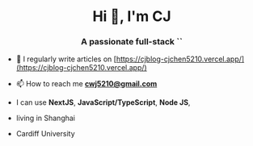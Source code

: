 <h1 align="center">Hi 👋, I'm CJ</h1>
<h3 align="center">A passionate full-stack `<Developer />`</h3>

- 📝 I regularly write articles on [https://cjblog-cjchen5210.vercel.app/](https://cjblog-cjchen5210.vercel.app/)

- 📫 How to reach me **cwj5210@gmail.com**

- I can use <strong>NextJS</strong>, <strong>JavaScript/TypeScript</strong>, <strong>Node JS</strong>, 
- living in Shanghai
- Cardiff University

<p align="left">
</p>
